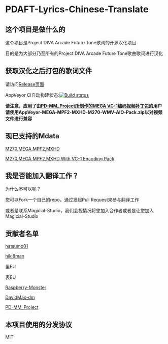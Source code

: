 # PDAFT-Lyrics-Chinese-Translate

## 这个项目是做什么的

这个项目是Project DIVA Arcade Future Tone歌词的开源汉化项目

目的是为大部分乃至所有的Project DIVA Arcade Future Tone歌曲歌词进行汉化

## 获取汉化之后打包的歌词文件

请访问[Release页面](https://github.com/Magicial-Studio/PDAFT-Lyrics-Chinese-Translate/releases)

AppVeyor CI自动构建状态:[![Build status](https://ci.appveyor.com/api/projects/status/5eg6myoeiou7hxjj)](https://ci.appveyor.com/project/Raspberry-Monster/pdaft-lyrics-chinese-translate)

**请注意，应用了由[PD-MM_Project所制作的MEGA VC-1编码视频补丁包](https://t.bilibili.com/559048589817303445)的用户请使用AppVeyor-MEGA-MPF2-MXHD-M270-WMV-AIO-Pack.zip以对视频文件进行兼容**

## 现已支持的Mdata

[M270,MEGA,MPF2,MXHD](https://github.com/Magicial-Studio/PDAFT-Lyrics-Chinese-Translate/tree/MEGA-MPF2-MXHD-M270-AIO)

[M270,MEGA,MPF2,MXHD With VC-1 Encoding Pack](https://github.com/Magicial-Studio/PDAFT-Lyrics-Chinese-Translate/tree/MEGA-MPF2-MXHD-M270-WMV-AIO)
## 我是否能加入翻译工作？

为什么不可以呢？

您可以Fork一个自己的repo，通过发起Pull Request来参与翻译工作

或者是联系Magicial-Studio，我们会视情况将您加入合作者或者是让您加入Magicial-Studio

## 贡献者名单

[hatsumo01](https://github.com/hatsumo01)

[hiki8man](https://github.com/hiki8man)

里EU

表EU

[Raspberry-Monster](https://github.com/Raspberry-Monster)

[DavidMax-dm](https://github.com/DavidMax-dm)

[PD-MM_Project](https://github.com/WM86)

## 本项目使用的分发协议

MIT
